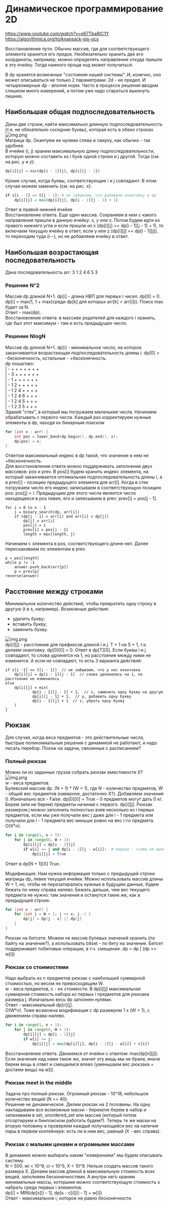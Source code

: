 # Динамическое программирование 2D

https://www.youtube.com/watch?v=e67Tba6tC1Y
https://algorithmica.org/tg/knapsack-gis-gcs


Восстановление пути. Обычно массив, где для соответствующего элемента хранится его предок. 
Необязательно хранить две его координаты, например, можно определять направление откуда пришли в эту ячейку. 
Тогда намного проще код может получиться.   

В dp хранятся возможные "состояния нашей системы". И, конечно, оно может описываться не только 2 параметрами: 
2d - не предел. И четырехмерные dp - вполне норм. 
Часто в процессе решения вводим слишком много измерений, а потом уже надо стараться выкинуть лишние.  

## Наибольшая общая подпоследовательность
Даны две строки, найти максимально длинную подпоследовательность (т.е. не обязательно соседние буквы), 
которая есть в обеих строках  
![img.png](../images/lcs.png)  
Матрица dp. Окантуем ее нулями слева и сверху, как обычно - так удобнее.   
В ячейке (i, j) храним максимальную длину подпоследовательности, которую можно составить из i букв одной строки 
и j другой. Тогда (см. на рис. y и z):  
```python
dp[i][j] = max(dp[i - 1][j], dp[i][j - 1])
```
Кроме случая, когда буквы, соответствующие i и j совпадают. В этом случае можем заменить (см. на рис. x):  
```python
if s[i - 1] == t[j - 1]: # не забываем, что добавили окантовку в dp  
    dp[i][j] = max(dp[i][j], dp[i - 1][j - 1] + 1)
```
Ответ в правой нижней ячейке  
Восстановление ответа. Еще один массив. Сохраняем в нем с какого направления пришли в данную ячейку: x, y или z. 
Потом будем идти из правого нижнего угла и если пришли из x (dp[i][j] == dp[i - 1][j - 1] + 1), 
то включаем текущую ячейку в ответ, если y или z (dp[i][j] == dp[i - 1][j]), то переходим туда (i--), 
но не добавляем ячейку в ответ.  


## Наибольшая возрастающая последовательность
Дана последовательность arr: 3 1 2 4 6 5 3  

### Решение N^2
Массив dp длиной N+1. dp[i] - длина НВП для первых i чисел. dp[0] = 0.  
dp[i] = max(1, 1 + max(среди dp[k] для которых arr[k] < arr[i])). Поиск max будет за N.  
Ответ - max(dp).  
Восстановление ответа: в массиве родителей для каждого i хранить, где был этот максимум - там и есть предыдущее число. 

### Решение NlogN
Массив dp длиной N+1. dp[i] - минимальное число, на которое заканчивается возрастающая подпоследовательность длины i. 
dp[0] = -бесконечность, остальные - +бесконечность.  
dp пошагово:  
| - + + + + + + +  
| - 3 + + + + + +  
| - 1 + + + + + +  
| - 1 2 + + + + +  
| - 1 2 4 + + + +  
| - 1 2 4 6 + + +  
| - 1 2 4 5 + + +  
| - 1 2 3 5 + + +  
Эдакий "стек", в который мы погружаем маленькие числа.
Начинаем обрабатывать с первого числа. Каждый раз корректируем нужные элементы в dp, находя их бинарным поиском
```c++
for (int x : arr) {
    int pos = lower_band(dp.begin(), dp.end(), x);
    dp[pos] = x;
}
```
Ответом максимальный индекс в dp такой, что значение в нем не +бесконечность.  
Для восстановления ответа можно поддерживать заполнение двух массивов: pos и prev. 
В pos[i] будем хранить индекс элемента, на который заканчивается оптимальная подпоследовательность длины i, 
а в prev[i] - позицию предыдущего элемента для arr[i]. 
Когда в стек погружаем число его индекс записываем в соответствующую позицию pos: pos[j] = i. 
Предыдущим для этого числа является число находящееся в pos левее, его и записываем в prev: prev[i] = pos[j - 1].  
```pseudocode
for i = 0 to n - 1
    j = binary_search(dp, arr[i])
    if (dp[j - 1] < arr[i] and arr[i] < dp[j])
        dp[j] = arr[i]
        pos[j] = i
        prev[i] = pos[j - 1]
        length = max(length, j)
```  
Начинаем с элемента в pos, соответствующего длине нвп. Далее перескакиваем по элементам в prev.    
```pseudocode
p = pos[length]
while p != -1
    answer.push_back(arr[p])
    p = prev[p]
reverse(answer)
```


## Расстояние между строками
Минимальное количество действий, чтобы превратить одну строку в другую (t в s, например). Возможные действия:
- удалить букву;
- вставить букву;
- заменить букву.

![img.png](../images/ssd.png)  
dp[i][j] - расстояние для префиксов длиной i и j. T + 1 на S + 1, т.к. делаем окантовку. dp[0][0] = 0. 
Ответ в dp[T][S]. Если буквы i и j совпадают, то слова удлинятся на 1, но расстояние между ними не изменится. 
А если не совпадают, то есть 3 варианта действий:  
```псевдокод
if s[i -1] == t[i - 1])  // не забываем, что у нас окантовка
    dp[i][j] = dp[i - 1][j - 1]  // слова удлинились на 1, но расстояние не изменилось
else
    dp[i][j] = min(
            dp[i - 1][j - 1] + 1,  // x, заменить одну букву на другую
            dp[i][j - 1] + 1,  // y, добавить одну букву
            dp[i - 1][j] + 1  // z, убрать одну букву
    )    
}
```


## Рюкзак

Для случая, когда веса предметов - это действительные числа, быстрые полиномиальные решения с динамикой не работают, 
и надо писать перебор.
Похож на задачи, связанные с расписанием?

### Полный рюкзак
Можно ли из заданных грузов собрать рюкзак вместимости X?  
![img.png](../images/backpack.png)  
w - веса предметов.  
Булевский массив dp. (N + 1) * (W + 1), где N - количество предметов, W - общий вес предметов (наверное, достаточно X?).
Добавляем значения 0. Изначально все - False. dp[0][0] = True - 0 предметов могут дать 0 кг.  
Берем (или не берем) предметы начиная с первого. dp[i][j]. Рюкзак размером j можно заполнить полностью взяв несколько 
из i первых предметов, если мы уже получали вес j даже для i - 1 предмета или получали для i - 1 предмета вес меньше 
ровно на вес i-го предмета. O(X*n).  
```python
for i in range(1, n + 1):
    for j in range(0, W + 1):
        dp[i][j] = dp[i - 1][j]
        if w[i] <= j and dp[i - 1][j - w[i]]:  # первое - чтобы не вылезти за пределы массива?
            dp[i][j] = True
```  
Ответ в dp[N + 1][X] True.  

Модификация. Нам нужна информация только с предыдущей строки матрицы dp, левее текущей ячейки. 
Можно использовать массив длины W + 1, но, чтобы не перезатирались нужные в будущем данные, будем бежать по нему 
справа налево. Бежать дальше, чем вес текущего предмета не нужно: там значения и останутся такие же, 
как в предыдущей строке.  
```c
for (int x : arr) {
    for (int j = W + 1; j >= x; j--) {
        dp[j] = dp[j - x] || dp[j]
    }
}
```

Рюкзак на битсете. Можем не массив булевых значений хранить (по байту на значение?), 
а использовать bitset - по биту на значение. Битсет поддерживает побитовые операции, в т.ч. смещение. 
dp = dp | (dp >> w[i])


### Рюкзак со стоимостями
Надо выбрать из n предметов рюкзак с наибольшей суммарной стоимостью, но весом не превосходящим W.  
w - веса предметов, c - их стоимости. В dp[i][j] максимальная суммарная стоимость набора из первых i предметов 
для рюкзака размера j. Изначально весь dp заполнен нулями.  
Ответ - максимальный dp[n][j].  
O(W*n). Тоже возможна модификация с dp размером 1 х (W + 1), с движением справа-налево.  
```python
for i in range(1, n + 1):
    for j in range(0, W + 1):
        dp[i][j] = dp[i - 1][j]
        if w[i] <= j:
            dp[i][j] = max(dp[i][j], dp[i - 1][j - w[i]] + c[i])
```  

Восстановление ответа. Движемся от ячейки с ответом: max(dp[n][j]). Если значение над нами такое же, 
значит эту вещь мы не брали, иначе берем вещь в ответ и смещаемся влево (уменьшаем вес рюкзака = достаем вещь) на w[i].  


### Рюкзак meet in the middle
Задача про полный рюкзак. Огромный рюкзак - 10^18, небольшое количество вещей (N <= 40).  
Решение не динамическое. Делим рюкзак на 2 половины. На одну накладываем все возможные маски - берем/не берем в набор 
и запихиваем в set, unordered_set или массив (который потом отсортируем и бинпоиском работать будем?). 
Теперь те же маски на вторую половину и проверяем каждый получающийся вес на наличие пары в первом контейнере: 
есть ли в нем вес, равный (X - вес справа).  


### Рюкзак с малыми ценами и огромными массами
В динамике можно выбирать каким "измерением" мы будем описывать систему.  
N < 500, wi < 10^9, ci < 10^5, X < 10^9.
Нельзя создать массив такого размера X. Делаем массив длиной в максимальную стоимость всех вещей, 
заполняем бесконечностями. 
А внутри него храним минимальные массы, которыми можно соответствующую стоимость s набрать среди первых i элементов.  
dp[i] = MIN(dp[s][i - 1], dp[s - c[i]][i - 1] + w[i])  
Ответ - максимальное i, которое не равно бесконечности.

